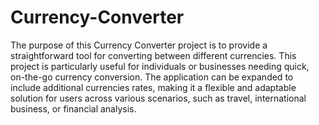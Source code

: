 # Currency-Converter
The purpose of this Currency Converter project is to provide a straightforward tool for converting between different currencies. This project is particularly useful for individuals or businesses needing quick, on-the-go currency conversion. The application can be expanded to include additional currencies rates, making it a flexible and adaptable solution for users across various scenarios, such as travel, international business, or financial analysis.
